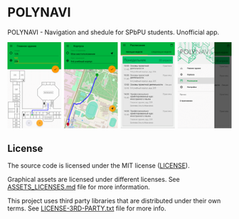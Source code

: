 # POLYNAVI

POLYNAVI - Navigation and shedule for SPbPU students. Unofficial app.

![Screenshots](Screenshots.png)

## License

The source code is licensed under the MIT license ([LICENSE](LICENSE)).

Graphical assets are licensed under different licenses. See [ASSETS_LICENSES.md](ASSETS_LICENSES.md) file for more information.

This project uses third party libraries that are distributed under their own terms. See [LICENSE-3RD-PARTY.txt](LICENSE-3RD-PARTY.txt) file for more info.
